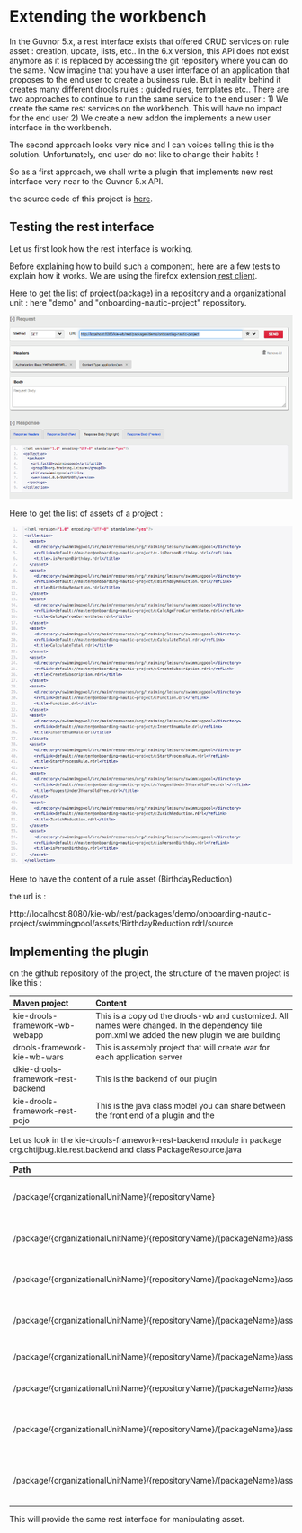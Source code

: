 # Extending the workbench

In the Guvnor 5.x, a rest interface exists that offered CRUD services on rule asset : creation, update, lists, etc.. In the 6.x version, this APi does not exist anymore as it is replaced by accessing the git repository where you can do the same. Now imagine that you have a user interface of an application that proposes to the end user to create a business rule. But in reality behind it creates many different drools rules : guided rules, templates etc.. There are two approaches to continue to run the same service to the end user : 1\) We create the same rest services on the workbench. This will have no impact for the end user 2\) We create a new addon the implements a new user interface in the workbench.

The second approach looks very nice and I can voices telling this is the solution. Unfortunately, end user do not like to change their habits !

So as a first approach, we shall write a plugin that implements new rest interface very near to the Guvnor 5.x API.

the source code of this project is [here](https://github.com/chtiJBUG/drools-onboarding/tree/master/drools-framework-kie-wb-parent).

## Testing the rest interface

Let us first look how the rest interface is working.

Before explaining how to build such a component, here are a few tests to explain how it works. We are using the firefox extension[ rest client](https://addons.mozilla.org/en-US/firefox/addon/restclient/).

Here to get the list of project\(package\) in a repository and a organizational unit : here "demo" and "onboarding-nautic-project" repossitory.

![](.gitbook/assets/action02%20%281%29.png)

Here to get the list of assets of a project :

![](.gitbook/assets/action03%20%281%29.png)

Here to have the content of a rule asset \(BirthdayReduction\)

the url is :

http:\/\/localhost:8080\/kie-wb\/rest\/packages\/demo\/onboarding-nautic-project\/swimmingpool\/assets\/BirthdayReduction.rdrl\/source

## Implementing the plugin

on the github repository of the project, the structure of the maven project is like this :

| Maven project | Content |
| :--- | :--- |
| kie-drools-framework-wb-webapp | This is a copy od the drools-wb and customized. All names were changed. In the dependency file pom.xml we added the new plugin we are building |
| drools-framework-kie-wb-wars | This is assembly project that will create war for each application server |
| dkie-drools-framework-rest-backend | This is the backend of our plugin |
| kie-drools-framework-rest-pojo | This is the java class model you can share between the front end of a plugin and the |

Let us look in the kie-drools-framework-rest-backend module in package org.chtijbug.kie.rest.backend and class PackageResource.java

| Path | Mode | Content |
| :--- | :--- | :--- |
| \/package\/{organizationalUnitName}\/{repositoryName} | GET | Get list of package \(project\) |
| \/package\/{organizationalUnitName}\/{repositoryName}\/{packageName}\/assets | GET | get list of asset in the package |
| \/package\/{organizationalUnitName}\/{repositoryName}\/{packageName}\/assets\/{assetName} | GET | get detail of one asset |
| \/package\/{organizationalUnitName}\/{repositoryName}\/{packageName}\/assets\/{assetName}\/source | GET | get source code an asset |
| \/package\/{organizationalUnitName}\/{repositoryName}\/{packageName}\/assets\/{assetName} | PUT | updates asset detail |
| \/package\/{organizationalUnitName}\/{repositoryName}\/{packageName}\/assets\/newAsset | POST | creates a new asset |
| \/package\/{organizationalUnitName}\/{repositoryName}\/{packageName}\/assets\/{assetName}\/source | POST | updates the source code of an asset |
| \/package\/{organizationalUnitName}\/{repositoryName}\/{packageName}\/assets\/{assetName}\/source | POST | updates the source code of an asset |

This will provide the same rest interface for manipulating asset.


